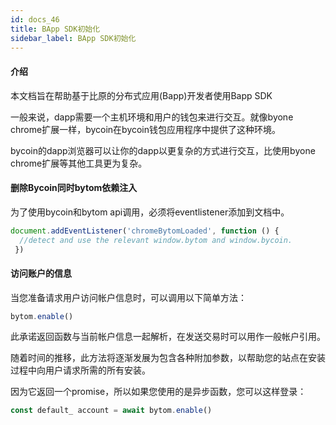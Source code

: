 ```yaml
---
id: docs_46
title: BApp SDK初始化
sidebar_label: BApp SDK初始化
---
```


#### 介绍

本文档旨在帮助基于比原的分布式应用(Bapp)开发者使用Bapp SDK

一般来说，dapp需要一个主机环境和用户的钱包来进行交互。就像byone chrome扩展一样，bycoin在bycoin钱包应用程序中提供了这种环境。

bycoin的dapp浏览器可以让你的dapp以更复杂的方式进行交互，比使用byone chrome扩展等其他工具更为复杂。

#### 删除Bycoin同时bytom依赖注入

为了使用bycoin和bytom api调用，必须将eventlistener添加到文档中。

```javascript
document.addEventListener('chromeBytomLoaded', function () {
  //detect and use the relevant window.bytom and window.bycoin.
 })
```

#### 访问账户的信息

当您准备请求用户访问帐户信息时，可以调用以下简单方法：

```javascript
bytom.enable()
```

此承诺返回函数与当前帐户信息一起解析，在发送交易时可以用作一般帐户引用。

随着时间的推移，此方法将逐渐发展为包含各种附加参数，以帮助您的站点在安装过程中向用户请求所需的所有安装。

因为它返回一个promise，所以如果您使用的是异步函数，您可以这样登录：

```javascript
const default_ account = await bytom.enable()
```

